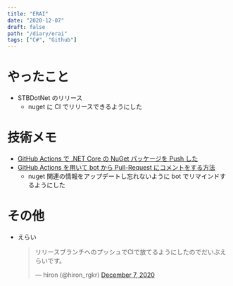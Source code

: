 ```yaml
---
title: "ERAI"
date: "2020-12-07"
draft: false
path: "/diary/erai"
tags: ["C#", "Github"]
---
```


# やったこと

- STBDotNet のリリース
  - nuget に CI でリリースできるようにした

# 技術メモ

- [GitHub Actions で .NET Core の NuGet パッケージを Push した](https://koudenpa.hatenablog.com/entry/2019/08/30/024752)
- [GitHub Actions を用いて bot から Pull-Request にコメントをする方法](https://qiita.com/osakiy/items/df80db383ce33b82c797)
  - nuget 関連の情報をアップデートし忘れないように bot でリマインドするようにした
  
# その他

- えらい
  <blockquote class="twitter-tweet"><p lang="ja" dir="ltr">リリースブランチへのプッシュでCIで放てるようにしたのでだいぶえらいです。</p>&mdash; hiron (@hiron_rgkr) <a href="https://twitter.com/hiron_rgkr/status/1335964900296777728?ref_src=twsrc%5Etfw">December 7, 2020</a></blockquote> <script async src="https://platform.twitter.com/widgets.js" charset="utf-8"></script>
